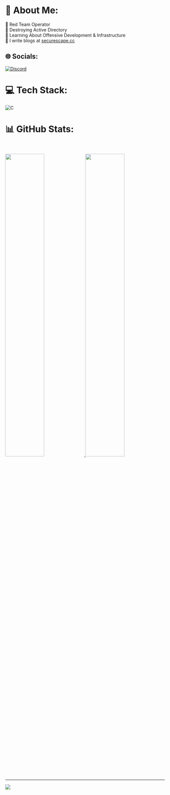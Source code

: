 # 💫 About Me:
🏢 Red Team Operator<br>🔭 Destroying Active Directory<br>🌱 Learning About Offensive Development & Infrastructure<br>📝 I write blogs at [securescape.cc](https://blog.securescape.cc)


## 🌐 Socials:
[![Discord](https://img.shields.io/badge/Discord-%237289DA.svg?logo=discord&logoColor=white)](https://discord.gg/https://discord.gg/crow-academy) 

# 💻 Tech Stack:
![C](https://camo.githubusercontent.com/223413d2884349e0f01e6bfcbee34ceb8757b9e18070977722d8c3bcde5b0c78/68747470733a2f2f696d672e736869656c64732e696f2f62616467652f2d46656d626f7920432d3635394244333f7374796c653d666f722d7468652d6261646765266c6f676f3d63266c6f676f436f6c6f723d666666666666)

# 📊 GitHub Stats:
<br/>
<p align="left">
  <a href="/">
  <img width="49.5%" src="https://github-readme-stats.vercel.app/api?username=Lavender-exe&theme=blueberry&show_icons=true" />
    <img width="49.5%" src="https://github-readme-streak-stats.herokuapp.com/?user=Lavender-exe&theme=blueberry&hide_border=true" />
  </a>
</p>
<br>

---
[![](https://visitcount.itsvg.in/api?id=Lavender-exe&icon=7&color=8)](https://visitcount.itsvg.in)
